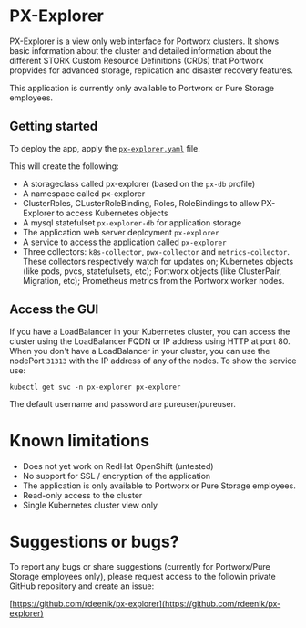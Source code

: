 # PX-Explorer

PX-Explorer is a view only web interface for Portworx clusters. It shows basic information about the cluster and detailed information about the different STORK Custom Resource Definitions (CRDs) that Portworx propvides for advanced storage, replication and disaster recovery features.

This application is currently only available to Portworx or Pure Storage employees.

## Getting started
To deploy the app, apply the [`px-explorer.yaml`](./px-explorer.yaml) file.

This will create the following:
- A storageclass called px-explorer (based on the `px-db` profile)
- A namespace called px-explorer
- ClusterRoles, CLusterRoleBinding, Roles, RoleBindings to allow PX-Explorer to access Kubernetes objects
- A mysql statefulset `px-explorer-db` for application storage
- The application web server deployment  `px-explorer`
- A service to access the application called `px-explorer`
- Three collectors: `k8s-collector`, `pwx-collector` and `metrics-collector`. These collectors respectively watch for updates on; Kubernetes objects (like pods, pvcs, statefulsets, etc); Portworx objects (like ClusterPair, Migration, etc); Prometheus metrics from the Portworx worker nodes.

## Access the GUI
If you have a LoadBalancer in your Kubernetes cluster, you can access the cluster using the LoadBalancer FQDN or IP address using HTTP at port 80. When you don't have a LoadBalancer in your cluster, you can use the nodePort `31313` with the IP address of any of the nodes. To show the service use:

```
kubectl get svc -n px-explorer px-explorer
```

The default username and password are pureuser/pureuser.

# Known limitations
- Does not yet work on RedHat OpenShift (untested)
- No support for SSL / encryption of the application
- The application is only available to Portworx or Pure Storage employees.
- Read-only access to the cluster
- Single Kubernetes cluster view only

# Suggestions or bugs?
To report any bugs or share suggestions (currently for Portworx/Pure Storage employees only), please request access to the followin private GitHub repository and create an issue:

[https://github.com/rdeenik/px-explorer](https://github.com/rdeenik/px-explorer)
